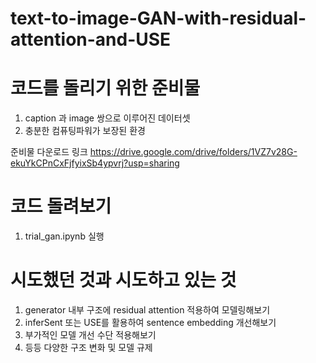 # text-to-image-GAN-with-residual-attention-and-USE


# 코드를 돌리기 위한 준비물

1. caption 과 image 쌍으로 이루어진 데이터셋 
2. 충분한 컴퓨팅파워가 보장된 환경

준비물 다운로드 링크
https://drive.google.com/drive/folders/1VZ7v28G-ekuYkCPnCxFjfyixSb4ypvrj?usp=sharing

# 코드 돌려보기

1. trial_gan.ipynb 실행

# 시도했던 것과 시도하고 있는 것
1. generator 내부 구조에 residual attention 적용하여 모델링해보기
2. inferSent 또는 USE를 활용하여 sentence embedding 개선해보기
3. 부가적인 모델 개선 수단 적용해보기
4. 등등 다양한 구조 변화 및 모델 규제 
